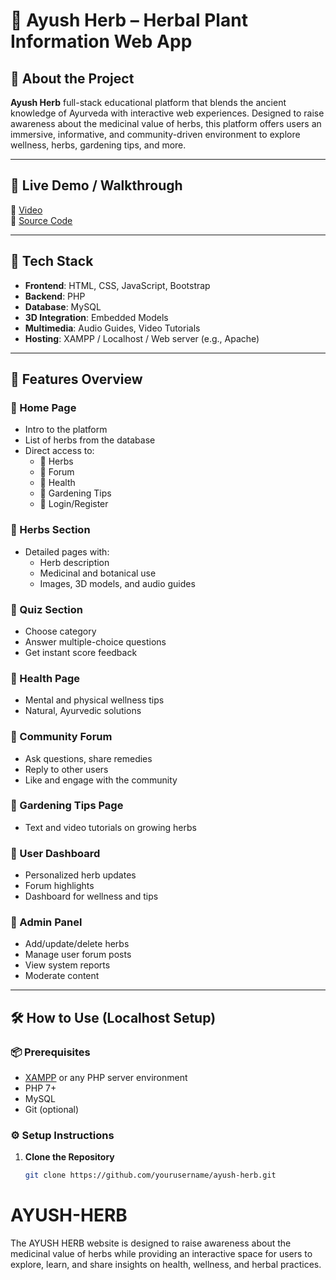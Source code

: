 
# 🌿 Ayush Herb – Herbal Plant Information Web App

## 📌 About the Project

**Ayush Herb** full-stack educational platform that blends the ancient knowledge of Ayurveda with interactive web experiences. Designed to raise awareness about the medicinal value of herbs, this platform offers users an immersive, informative, and community-driven environment to explore wellness, herbs, gardening tips, and more.

---

## 🔗 Live Demo / Walkthrough
🎥 [Video](https://www.linkedin.com/posts/arun004_ayushherb-webdevelopment-ayurveda-activity-7319452740655427584-soao?utm_source=share&utm_medium=member_desktop&rcm=ACoAAEb2ZkUBXtvlRoZF9iE8-nE7iHSp395N8Ko)  
📂 [Source Code](https://github.com/Arun0041/AYUSH-HERB)

---

## 🚀 Tech Stack

- **Frontend**: HTML, CSS, JavaScript, Bootstrap  
- **Backend**: PHP  
- **Database**: MySQL  
- **3D Integration**: Embedded Models  
- **Multimedia**: Audio Guides, Video Tutorials  
- **Hosting**: XAMPP / Localhost / Web server (e.g., Apache)

---

## 🌟 Features Overview

### 🔹 Home Page
- Intro to the platform
- List of herbs from the database
- Direct access to:
  - 🌿 Herbs
  - 💬 Forum
  - 🧘 Health
  - 🌱 Gardening Tips
  - 🔐 Login/Register

### 🔹 Herbs Section
- Detailed pages with:
  - Herb description
  - Medicinal and botanical use
  - Images, 3D models, and audio guides

### 🔹 Quiz Section
- Choose category
- Answer multiple-choice questions
- Get instant score feedback

### 🔹 Health Page
- Mental and physical wellness tips
- Natural, Ayurvedic solutions

### 🔹 Community Forum
- Ask questions, share remedies
- Reply to other users
- Like and engage with the community

### 🔹 Gardening Tips Page
- Text and video tutorials on growing herbs

### 🔹 User Dashboard
- Personalized herb updates
- Forum highlights
- Dashboard for wellness and tips

### 🔹 Admin Panel
- Add/update/delete herbs
- Manage user forum posts
- View system reports
- Moderate content

---

## 🛠️ How to Use (Localhost Setup)

### 📦 Prerequisites
- [XAMPP](https://www.apachefriends.org/index.html) or any PHP server environment
- PHP 7+
- MySQL
- Git (optional)

### ⚙️ Setup Instructions

1. **Clone the Repository**
   ```bash
   git clone https://github.com/yourusername/ayush-herb.git

# AYUSH-HERB
The AYUSH HERB website is designed to raise awareness about the medicinal value of herbs while providing an interactive space for users to explore, learn, and share insights on health, wellness, and herbal practices.
